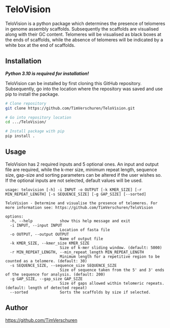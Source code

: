 # TeloVision

TeloVision is a python package which determines the presence of telomeres in genome assembly scaffolds. Subsequently the scaffolds are visualised along with their GC content. Telomeres will be visualised as black boxes at the ends of scaffolds, while the absence of telomeres will be indicated by a white box at the end of scaffolds. 

## Installation

***Python 3.10 is required for installation!***

TeloVision can be installed by first cloning this GitHub repository. Subsequently, go into the location where the repository was saved and use pip to install the package.
```bash
# Clone repository
git clone https://github.com/TimVerschuren/TeloVision.git

# Go into repository location
cd .../TeloVision/

# Install package with pip
pip install .
```

## Usage

TeloVision has 2 required inputs and 5 optional ones. An input and output file are required, while the k-mer size, minimum repeat length, sequence size, gap-size and sorting parameters can be altered if the user wishes so. If the optional inputs are not selected, default values will be used. 
```
usage: telovision [-h] -i INPUT -o OUTPUT [-k KMER_SIZE] [-r MIN_REPEAT_LENGTH] [-s SEQUENCE_SIZE] [-g GAP_SIZE] [--sorted]

TeloVision - Determine and visualise the presence of telomeres. For more information see: https://github.com/TimVerschuren/TeloVision

options:
  -h, --help            show this help message and exit
  -i INPUT, --input INPUT
                        Location of fasta file
  -o OUTPUT, --output OUTPUT
                        Name of output file
  -k KMER_SIZE, --kmer_size KMER_SIZE
                        Size of k-mer sliding window. (default: 5000)
  -r MIN_REPEAT_LENGTH, --min_repeat_length MIN_REPEAT_LENGTH
                        Minimum length for a repetitive region to be counted as a telomere. (default: 30)
  -s SEQUENCE_SIZE, --sequence_size SEQUENCE_SIZE
                        Size of sequence taken from the 5' and 3' ends of the sequence for analysis. (default: 200)
  -g GAP_SIZE, --gap_size GAP_SIZE
                        Size of gaps allowed within telomeric repeats. (default: length of detected repeat)
  --sorted              Sorts the scaffolds by size if selected.
```

## Author
https://github.com/TimVerschuren
